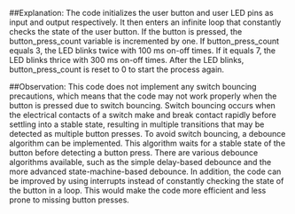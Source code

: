 ##Explanation: 
The code initializes the user button and user LED pins as input and output respectively. It then enters an infinite loop that constantly checks the state of the user button. If the button is pressed, the button_press_count variable is incremented by one. If button_press_count equals 3, the LED blinks twice with 100 ms on-off times. If it equals 7, the LED blinks thrice with 300 ms on-off times. After the LED blinks, button_press_count is reset to 0 to start the process again.

##Observation: 
This code does not implement any switch bouncing precautions, which means that the code may not work properly when the button is pressed due to switch bouncing. Switch bouncing occurs when the electrical contacts of a switch make and break contact rapidly before settling into a stable state, resulting in multiple transitions that may be detected as multiple button presses. To avoid switch bouncing, a debounce algorithm can be implemented. This algorithm waits for a stable state of the button before detecting a button press. There are various debounce algorithms available, such as the simple delay-based debounce and the more advanced state-machine-based debounce. In addition, the code can be improved by using interrupts instead of constantly checking the state of the button in a loop. This would make the code more efficient and less prone to missing button presses.
